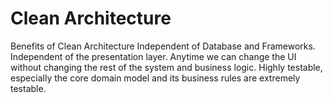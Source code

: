 # Clean Architecture
Benefits of Clean Architecture
Independent of Database and Frameworks.
Independent of the presentation layer. Anytime we can change the UI without changing the rest of the system and business logic.
Highly testable, especially the core domain model and its business rules are extremely testable.